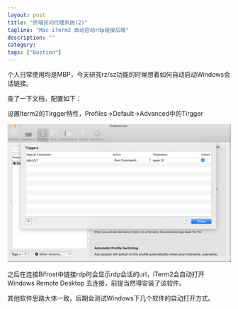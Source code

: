 ```yaml
---
layout: post
title: "终端访问代理系统(2)"
tagline: "Mac iTerm2 自动启动rdp链接后端"
description: ""
category: 
tags: ["Bastion"]
---
```


个人日常使用均是MBP，今天研究rz/sz功能的时候想着如何自动启动Windows会话链接。

查了一下文档，配置如下：

设置Iterm2的Tirgger特性，Profiles->Default->Advanced中的Tirgger 

![iTerm2](/imgs/bifrost/iterm2.png)

之后在连接Bifrost中链接rdp时会显示rdp会话的url，iTerm2会自动打开Windows Remote Desktop 去连接，前提当然得安装了该软件。

其他软件思路大体一致，后期会测试Windows下几个软件的自动打开方式。
